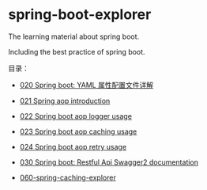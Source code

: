 # spring-boot-explorer
The learning material about spring boot.

Including the best practice of spring boot.

目录：

- [020 Spring boot: YAML 属性配置文件详解](020-yaml-guide-line.md)
- [021 Spring aop introduction](021-spring-aop-introduction.md)
- [022 Spring boot aop logger usage](022-Spring-aop-logger-usage.md)
- [023 Spring boot aop caching usage](023-spring-aop-cache-usage.md) 
- [024 Spring boot aop retry usage](024-spring-aop-retry-usage.md)
- [030 Spring boot: Restful Api Swagger2 documentation](030-Restful-API-documentation-with-swagger2.md)

- [060-spring-caching-explorer](060-spring-caching-explorer.md)